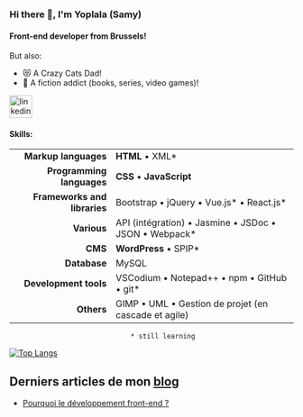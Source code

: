 ### Hi there 👋, I'm Yoplala (Samy)


#### Front-end developer from Brussels!

But also:
- 😻 A Crazy Cats Dad! 
- 🐲 A fiction addict (books, series, video games)!

[<img src='https://cdn.jsdelivr.net/npm/simple-icons@3.0.1/icons/linkedin.svg' alt='linkedin' height='40'>](https://www.linkedin.com/in/samuel-marseille/)

#### Skills:

| 				| 								|  
| -:				| :- 								| 
| **Markup languages**          | **HTML** • XML* 						| 
| **Programming languages**     | **CSS** • **JavaScript** 					| 
| **Frameworks and libraries**  | Bootstrap • jQuery • Vue.js* • React.js* 					|
| **Various** 			| API (intégration) • Jasmine • JSDoc • JSON • Webpack* |
| **CMS**		        | **WordPress** • SPIP*						|
| **Database**	        	| MySQL								|
| **Development tools**    	| VSCodium • Notepad++ • npm • GitHub • git*			|
| **Others**		        | GIMP • UML • Gestion de projet (en cascade et agile)		|
                              	  * still learning


[![Top Langs](https://github-readme-stats.vercel.app/api/top-langs/?username=yoplala)](https://github.com/anuraghazra/github-readme-stats)



## Derniers articles de mon [blog](https://yoplala.github.io/)
<!-- BLOG-POST-LIST:START -->
- [Pourquoi le développement front-end ?](https://yoplala.github.io//pourquoi/)
<!-- BLOG-POST-LIST:END -->
